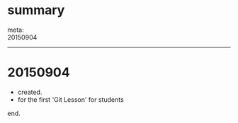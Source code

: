 summary
=======

meta:  
20150904

---

# 20150904
- created.
- for the first 'Git Lesson' for students





end.
